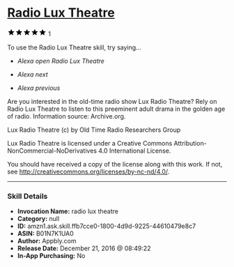 # [Radio Lux Theatre](http://alexa.amazon.com/#skills/amzn1.ask.skill.ffb7cce0-1800-4d9d-9225-44610479e8c7)
![5 stars](../../images/ic_star_black_18dp_1x.png)![5 stars](../../images/ic_star_black_18dp_1x.png)![5 stars](../../images/ic_star_black_18dp_1x.png)![5 stars](../../images/ic_star_black_18dp_1x.png)![5 stars](../../images/ic_star_black_18dp_1x.png) 1

To use the Radio Lux Theatre skill, try saying...

* *Alexa open Radio Lux Theatre*

* *Alexa next*

* *Alexa previous*

Are you interested in the old-time radio show Lux Radio Theatre? Rely on Radio Lux Theatre to listen to this preeminent adult drama in the golden age of radio. Information source: Archive.org.

Lux Radio Theatre (c) by Old Time Radio Researchers Group

Lux Radio Theatre is licensed under a
Creative Commons Attribution-NonCommercial-NoDerivatives 4.0 International License.

You should have received a copy of the license along with this work. If not, see <http://creativecommons.org/licenses/by-nc-nd/4.0/>.

***

### Skill Details

* **Invocation Name:** radio lux theatre
* **Category:** null
* **ID:** amzn1.ask.skill.ffb7cce0-1800-4d9d-9225-44610479e8c7
* **ASIN:** B01N7K1UA0
* **Author:** Appbly.com
* **Release Date:** December 21, 2016 @ 08:49:22
* **In-App Purchasing:** No
